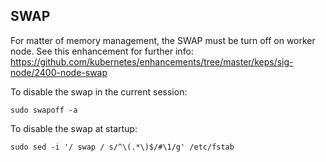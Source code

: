 ## SWAP

For matter of memory management, the SWAP must be turn off on worker node. See this enhancement for further info: https://github.com/kubernetes/enhancements/tree/master/keps/sig-node/2400-node-swap

To disable the swap in the current session:
```
sudo swapoff -a
```

To disable the swap at startup:
```
sudo sed -i '/ swap / s/^\(.*\)$/#\1/g' /etc/fstab
```